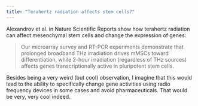 ```yaml
---
title: "Terahertz radiation affects stem cells?"
---
```


Alexandrov et al. in Nature Scientific Reports show how terahertz radiation can affect mesenchymal stem cells and change the expression of genes:

> Our microarray survey and RT-PCR experiments demonstrate that prolonged  broadband THz irradiation drives mMSCs toward differentiation, while  2-hour irradiation (regardless of THz sources) affects genes  transcriptionally active in pluripotent stem cells.

Besides being a very weird (but cool) observation, I imagine that this would lead to the ability to specifically change gene activities using radio frequency devices in some cases and avoid pharmaceuticals. That would be very, very cool indeed. 
